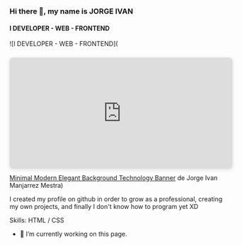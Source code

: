 ### Hi there 👋, my name is JORGE IVAN
#### I DEVELOPER - WEB - FRONTEND
![I DEVELOPER - WEB - FRONTEND](<div style="position: relative; width: 100%; height: 0; padding-top: 50.0000%;  padding-bottom: 0; box-shadow: 0 2px 8px 0 rgba(63,69,81,0.16); margin-top: 1.6em; margin-bottom: 0.9em; overflow: hidden;  border-radius: 8px; will-change: transform;">   <iframe loading="lazy" style="position: absolute; width: 100%; height: 100%; top: 0; left: 0; border: none; padding: 0;margin: 0;"     src="https:&#x2F;&#x2F;www.canva.com&#x2F;design&#x2F;DAFyC4q7-SY&#x2F;view?embed" allowfullscreen="allowfullscreen" allow="fullscreen">   </iframe> </div> <a href="https:&#x2F;&#x2F;www.canva.com&#x2F;design&#x2F;DAFyC4q7-SY&#x2F;view?utm_content=DAFyC4q7-SY&amp;utm_campaign=designshare&amp;utm_medium=embeds&amp;utm_source=link" target="_blank" rel="noopener">Minimal Modern Elegant Background Technology Banner</a> de Jorge Ivan Manjarrez Mestra)

I created my profile on github in order to grow as a professional, creating my own projects, and finally I don't know how to program yet XD

Skills: HTML / CSS

- 🔭 I’m currently working on this page. 





